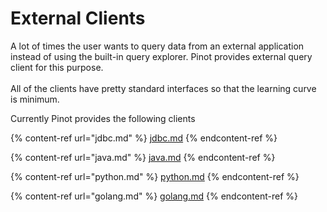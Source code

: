# External Clients

A lot of times the user wants to query data from an external application instead of using the built-in query explorer. Pinot provides external query client for this purpose.\
\
All of the clients have pretty standard interfaces so that the learning curve is minimum.

Currently Pinot provides the following clients

{% content-ref url="jdbc.md" %}
[jdbc.md](jdbc.md)
{% endcontent-ref %}

{% content-ref url="java.md" %}
[java.md](java.md)
{% endcontent-ref %}

{% content-ref url="python.md" %}
[python.md](python.md)
{% endcontent-ref %}

{% content-ref url="golang.md" %}
[golang.md](golang.md)
{% endcontent-ref %}
